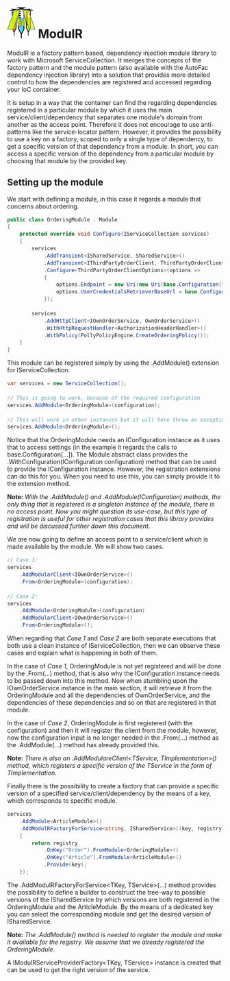 # <img src=".\docs\ModulR-logo.png" width="13%" height="13%"> ModulR
ModulR is a factory pattern based, dependency injection module library to work with Microsoft ServiceCollection. It merges the concepts of the factory pattern and the module pattern (also available with the AutoFac dependency injection library) into a solution that provides more detailed control to how the dependencies are registered and accessed regarding your IoC container. 

It is setup in a way that the container can find the regarding dependencies registered in a particular module by which it uses the main service/client/dependency that separates one module's domain from another as the access point. Therefore it does not encourage to use anti-patterns like the service-locator pattern. However, it provides the possibility to use a key on a factory, scoped to only a single type of dependency, to get a specific version of that dependency from a module. In short, you can access a specific version of the dependency from a particular module by choosing that module by the provided key.



## Setting up the module

We start with defining a module, in this case it regards a module that concerns about ordering.

```c#
public class OrderingModule : Module
{
    protected override void Configure(IServiceCollection services)
    {
        services
            .AddTransient<ISharedService, SharedService>()
            .AddTransient<IThirdPartyOrderClient, ThirdPartyOrderClient>()
            .Configure<ThirdPartyOrderClientOptions>(options =>
            {
                options.Endpoint = new Uri(new Uri(base.Configuration["ThirdParty:BaseEndpoint"]), "/order/");
                options.UserCredentialsRetrieverBaseUrl = base.Configuration["ThirdParty:KeyVaultBaseAddress"];
            });
        
        services
            .AddHttpClient<IOwnOrderService, OwnOrderService>()
            .WithHttpRequestHandler<AuthorizationHeaderHandler>()
            .WithPolicy(PollyPolicyEngine.CreateOrderingPolicy());
    }
}
```

This module can be registered simply by using the .AddModule<TModule>() extension for IServiceCollection.

```c#
var services = new ServiceCollection();

// This is going to work, because of the required configuration
services.AddModule<OrderingModule>(configuration);

// This will work in other instances but it will here throw an exception eventually, because the OrderingModule needs the configuration
services.AddModule<OrderingModule>();
```

Notice that the OrderingModule needs an IConfiguration instance as it uses that to access settings (in the example it regards the calls to base.Configuration[...]). The Module abstract class provides the .WithConfiguration(IConfiguration configuration) method that can be used to provide the IConfiguration instance. However, the registration extensions can do this for you. When you need to use this, you can simply provide it to the extension method.

**Note:** *With the .AddModule<TModule>() and .AddModule<TModule>(IConfiguration) methods, the only thing that is registered is a singleton instance of the module, there is no access point. Now you might question its use-case, but this type of registration is useful for other registration cases that this library provides and will be discussed further down this document.*

We are now going to define an access point to a service/client which is made available by the module. We will show two cases.

```c#
// Case 1:
services
    .AddModularClient<IOwnOrderService>()
    .From<OrderingModule>(configuration);

// Case 2:
services
    .AddModule<OrderingModule>(configuration)
    .AddModularClient<IOwnOrderService>()
    .From<OrderingModule>();
```

When regarding that *Case 1* and *Case 2* are both separate executions that both use a clean instance of IServiceCollection, then we can observe these cases and explain what is happening in both of them.

In the case of *Case 1*, OrderingModule is not yet registered and will be done by the .From<TModule>(...) method, that is also why the IConfiguration instance needs to be passed down into this method. Now when stumbling upon the IOwnOrderService instance in the main section, it will retrieve it from the OrderingModule and all the dependencies of OwnOrderService, and the dependencies of these dependencies and so on that are registered in that module. 

In the case of *Case 2*, OrderingModule is first registered (with the configuration) and then it will register the client from the module, however, now the configuration input is no longer needed in the .From<TModule>(...) method as the .AddModule<TModule>(...) method has already provided this.

**Note:** *There is also an .AddModulareClient<TService, TImplementation>() method, which registers a specific version of the TService in the form of TImplementation.*

Finally there is the possibility to create a factory that can provide a specific version of a specified service/client/dependency by the means of a key, which corresponds to specific module.

```c#
services
    .AddModule<ArticleModule>()
    .AddModulRFactoryForService<string, ISharedService>((key, registry) =>
    {
        return registry
            .OnKey("Order").FromModule<OrderingModule>()
            .OnKey("Article").FromModule<ArticleModule>()
            .Provide(key);
    });
```

The .AddModulRFactoryForService<TKey, TService>(...) method provides the possibility to define a builder to construct the tree-way to possible versions of the ISharedService by which versions are both registered in the OrderingModule and the ArticleModule. By the means of a dedicated key you can select the corresponding module and get the desired version of ISharedService.

**Note:** *The .AddModule<ArticleModule>() method is needed to register the module and make it available for the registry. We assume that we already registered the OrderingModule.*

A IModulRServiceProviderFactory<TKey, TService> instance is created that can be used to get the right version of the service.

